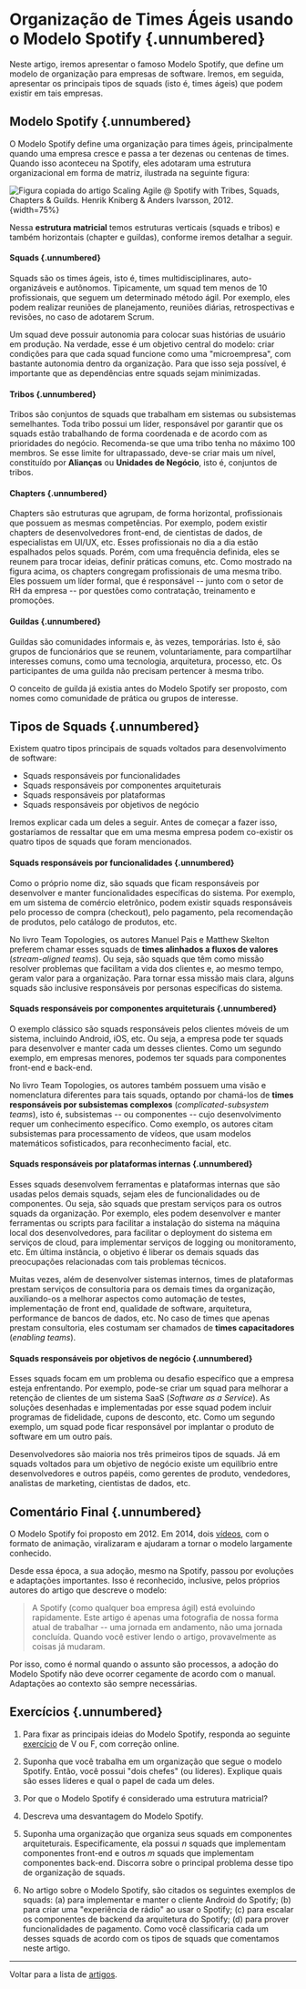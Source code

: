 # Organização de Times Ágeis usando o Modelo Spotify {.unnumbered}

Neste artigo, iremos apresentar o famoso Modelo Spotify, que define
um modelo de organização para empresas de software. Iremos, 
em seguida, apresentar os principais tipos de squads (isto é, 
times ágeis) que podem existir em tais empresas.

## Modelo Spotify {.unnumbered}

O Modelo Spotify define uma organização para times ágeis, principalmente 
quando uma empresa cresce e passa a ter dezenas ou centenas de times. Quando isso 
aconteceu na Spotify, eles adotaram uma estrutura organizacional em forma 
de matriz, ilustrada na seguinte figura:

![Figura copiada do artigo Scaling Agile @ Spotify
with Tribes, Squads, Chapters & Guilds.
Henrik Kniberg & Anders Ivarsson, 2012.](./figs/modelo-spotify.jpg){width=75%}

Nessa **estrutura matricial** temos estruturas verticais (squads e tribos)
e também horizontais (chapter e guildas), conforme iremos detalhar a seguir.

#### Squads {.unnumbered}

Squads são os times ágeis, isto é, times multidisciplinares, auto-organizáveis e 
autônomos. Tipicamente, um squad tem menos de 10 profissionais, que seguem um 
determinado método ágil. Por exemplo, eles podem realizar reuniões de 
planejamento, reuniões diárias, retrospectivas e revisões, no caso de 
adotarem Scrum. 

Um squad deve possuir autonomia para colocar suas histórias de usuário em 
produção. Na verdade, esse é um objetivo central do modelo: criar condições 
para que cada squad funcione como uma "microempresa", com bastante autonomia 
dentro da organização. Para que isso seja possível, é importante que as 
dependências entre squads sejam minimizadas.

#### Tribos  {.unnumbered}

Tribos são conjuntos de squads que trabalham em sistemas ou subsistemas 
semelhantes. Toda tribo possui um líder, responsável por garantir que os 
squads estão trabalhando de forma coordenada e de acordo com as prioridades 
do negócio. Recomenda-se que uma tribo tenha no  máximo 100 membros. Se esse 
limite for ultrapassado, deve-se criar mais um nível, constituído por 
**Alianças** ou **Unidades de Negócio**, isto é, conjuntos de tribos.

#### Chapters {.unnumbered}

Chapters são estruturas que agrupam, de forma horizontal, profissionais que 
possuem as mesmas competências. Por exemplo, podem existir chapters de desenvolvedores 
front-end, de cientistas de dados, de especialistas em UI/UX, etc. Esses profissionais 
no dia a dia estão espalhados pelos squads. Porém, com uma frequência definida, 
eles se reunem para trocar ideias, definir práticas comuns, etc. Como mostrado 
na figura acima, os chapters congregam profissionais de uma mesma tribo. 
Eles possuem um líder formal, que é responsável -- junto com o setor de RH da 
empresa -- por questões como contratação, treinamento e promoções.

#### Guildas  {.unnumbered}

Guildas são comunidades informais e, às vezes, temporárias. Isto é,
são grupos de funcionários que se reunem, voluntariamente, para compartilhar 
interesses comuns, como uma tecnologia, arquitetura, processo, etc. Os 
participantes de uma guilda não precisam pertencer à mesma tribo. 

O conceito de guilda já existia antes do Modelo Spotify ser proposto, com 
nomes como comunidade de prática ou grupos de interesse.


## Tipos de Squads {.unnumbered}

Existem quatro tipos principais de squads voltados para desenvolvimento 
de software: 

* Squads responsáveis por funcionalidades
* Squads responsáveis por componentes arquiteturais
* Squads responsáveis por plataformas
* Squads responsáveis por objetivos de negócio

Iremos explicar cada um deles a seguir. Antes de começar a fazer isso, 
gostaríamos de ressaltar que em uma mesma empresa podem co-existir os quatro 
tipos de squads que foram mencionados.

#### Squads responsáveis por funcionalidades  {.unnumbered}

Como o próprio nome diz, são squads que ficam responsáveis por desenvolver e 
manter funcionalidades específicas do sistema. Por exemplo, em um sistema 
de comércio eletrônico, podem existir squads responsáveis pelo processo de 
compra (checkout), pelo pagamento, pela recomendação de produtos, pelo 
catálogo de produtos, etc. 

No livro Team Topologies, os autores Manuel Pais e Matthew Skelton preferem 
chamar esses squads de **times alinhados a fluxos de valores** 
(*stream-aligned teams*). Ou seja, são squads que têm como missão resolver 
problemas que facilitam a vida dos clientes e, ao mesmo tempo, geram valor 
para a organização. Para tornar essa missão mais clara, alguns squads são 
inclusive responsáveis por personas específicas do sistema. 

<!--
Uma outra característica importante desses squads é que eles têm 
responsabilidade ponta-a-ponta sobre o código que desenvolvem, isto é, desde 
o projeto até a operação. Essa característica costuma ser resumida
na frase "se você implementar, você deve também operar" (em inglês,
*you build it, you run it*), de autoria de Werner Vogels, CTO da Amazon. 
--->

#### Squads responsáveis por componentes arquiteturais  {.unnumbered}

O exemplo clássico são squads responsáveis pelos clientes móveis de um sistema, 
incluindo Android, iOS, etc. Ou seja, a empresa pode ter squads para 
desenvolver e manter cada um desses clientes. Como um segundo exemplo,
em empresas menores, podemos ter squads para componentes front-end e back-end. 

No livro Team Topologies, os autores também possuem uma visão e nomenclatura 
diferentes para tais squads, optando por chamá-los de **times responsáveis 
por subsistemas complexos** (*complicated-subsystem teams*), isto é, 
subsistemas -- ou componentes -- cujo desenvolvimento requer um 
conhecimento específico. Como exemplo, os autores citam subsistemas para 
processamento de vídeos, que usam modelos matemáticos sofisticados, 
para reconhecimento facial, etc.


#### Squads responsáveis por plataformas internas {.unnumbered}

Esses squads desenvolvem ferramentas e plataformas internas que são usadas 
pelos demais squads, sejam eles de funcionalidades ou de componentes. Ou seja,
são squads que prestam serviços para os outros squads da organização. 
Por exemplo, eles podem desenvolver e manter ferramentas ou scripts para 
facilitar a instalação do sistema na máquina local dos desenvolvedores, 
para facilitar o deployment do sistema em serviços de cloud, para 
implementar serviços de logging ou monitoramento, etc. Em última
instância, o objetivo é liberar os demais squads das preocupações 
relacionadas com tais problemas técnicos. 

Muitas vezes, além de desenvolver sistemas internos, times de plataformas 
prestam serviços de consultoria para os demais times da organização, 
auxiliando-os a melhorar aspectos como automação de testes, implementação 
de front end, qualidade de software, arquitetura, performance de bancos de 
dados, etc. No caso de times que apenas prestam consultoria, eles costumam 
ser chamados de **times capacitadores** (*enabling teams*).

#### Squads responsáveis por objetivos de negócio   {.unnumbered}

Esses squads focam em um problema ou desafio específico que a empresa esteja 
enfrentando. Por exemplo, pode-se criar um squad para melhorar a retenção de 
clientes de um sistema SaaS (*Software as a Service*). As soluções desenhadas e implementadas por esse squad podem incluir programas de fidelidade, cupons de 
desconto, etc. Como um segundo exemplo, um squad pode ficar responsável por 
implantar o produto de software em um outro país.

Desenvolvedores são maioria nos três primeiros tipos de squads. Já em squads 
voltados para um objetivo de negócio existe um equilíbrio entre desenvolvedores 
e outros papéis, como gerentes de produto, vendedores, analistas de marketing, 
cientistas de dados, etc.

## Comentário Final {.unnumbered}

O Modelo Spotify foi proposto em 2012. Em 2014, 
dois [vídeos](https://blog.crisp.se/2014/03/27/henrikkniberg/spotify-engineering-culture-part-1),
com o formato de animação, viralizaram e ajudaram a tornar o modelo 
largamente conhecido.

Desde essa época, a sua adoção, mesmo na Spotify, passou por evoluções e 
adaptações importantes. Isso é reconhecido, inclusive, pelos próprios 
autores do artigo que descreve o modelo:

> A Spotify (como qualquer boa empresa ágil) está evoluindo rapidamente. Este artigo
é apenas uma fotografia de nossa forma atual de trabalhar -- uma jornada em andamento, 
não uma jornada concluída. Quando você estiver lendo o artigo, provavelmente
as coisas já mudaram.

Por isso, como é normal quando o assunto são processos, a adoção do 
Modelo Spotify não deve ocorrer cegamente de acordo com o manual. 
Adaptações ao contexto são sempre necessárias. 

<!--
Por isso, gostamos de dizer que o principal benefício do Modelo Spotify 
consiste em adicionar algumas ferramentas conceituais na sua 
"caixa de ferramentas" sobre processos e organização de times de desenvolvimento
de software. Nem todas as ferramentas dessa caixa podem ser úteis no contexto atual 
da sua empresa. Porém, é importante conhecer todas elas, pois amanhã seu contexto 
pode mudar e uma ferramenta que antes parecia inútil pode agora 
desempenhar um papel importante.
-->

## Exercícios {.unnumbered}

1. Para fixar as principais ideias do Modelo Spotify, responda ao seguinte [exercício](../exercicios/exvf.html#/cap/Spotify) de V ou F, com correção online.

2. Suponha que você trabalha em um organização que segue o modelo Spotify. Então, você possui "dois chefes" (ou líderes). Explique quais são esses líderes e qual o papel de cada um deles.

3. Por que o Modelo Spotify é considerado uma estrutura matricial?

4. Descreva uma desvantagem do Modelo Spotify.

5. Suponha uma organização que organiza seus squads em componentes arquiteturais. Especificamente, ela possui *n* squads que implementam componentes front-end e 
outros *m* squads que implementam componentes back-end. Discorra sobre o principal 
problema desse tipo de organização de squads.

6. No artigo sobre o Modelo Spotify, são citados os seguintes exemplos de 
squads: (a) para implementar e manter o cliente Android do Spotify; (b) para 
criar uma "experiência de rádio" ao usar o Spotify; (c) para escalar os componentes
de backend da arquitetura do Spotify; (d) para prover funcionalidades de pagamento. 
Como você classificaria cada um desses squads de acordo com os tipos de squads que comentamos neste artigo.

* * * 

Voltar para a lista de [artigos](./artigos.html).
